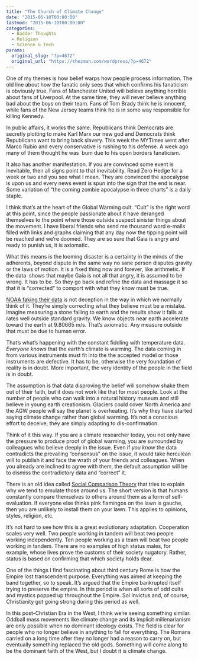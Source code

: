 ```yaml
---
title: "The Church of Climate Change"
date: "2015-06-10T00:00:00"
lastmod: "2015-06-10T00:00:00"
categories:
  - Badder Thoughts
  - Religion
  - Science & Tech
params:
  original_slug: "?p=4672"
  original_url: "https://thezman.com/wordpress/?p=4672"
---
```


One of my themes is how belief warps how people process information. The
old line about how the fanatic only sees that which confirms his
fanaticism is obviously true. Fans of Manchester United will believe
anything horrible about fans of Liverpool. At the same time, they will
never believe anything bad about the boys on their team. Fans of Tom
Brady think he is innocent, while fans of the New Jersey teams think he
is in some way responsible for killing Kennedy.

In public affairs, it works the same. Republicans think Democrats are
secretly plotting to make Karl Marx our new god and Democrats think
Republicans want to bring back slavery. This week the MYTimes went after
Marco Rubio and every conservative is rushing to his defense. A week ago
many of them thought he was  bum due to his open borders fanaticism.

It also has another manifestation. If you are convinced some event is
inevitable, then all signs point to that inevitability. Read Zero Hedge
for a week or two and you see what I mean. They are convinced the
apocalypse is upon us and every news event is spun into the sign that
the end is near. Some variation of “the coming zombie apocalypse in
three charts” is a daily staple.

I think that’s at the heart of the Global Warming cult. “Cult” is the
right word at this point, since the people passionate about it have
deranged themselves to the point where those outside suspect sinister
things about the movement. I have liberal friends who send me thousand
word e-mails filled with links and graphs claiming that any day now the
tipping point will be reached and we’re doomed. They are so sure that
Gaia is angry and ready to punish us, it is axiomatic.

What this means is the looming disaster is a certainty in the minds of
the adherents, beyond dispute in the same way no sane person disputes
gravity or the laws of motion. It is a fixed thing now and forever, like
arithmetic. If the data  shows that maybe Gaia is not all that angry, it
is assumed to be wrong. It has to be. So they go back and refine the
data and massage it so that it is “corrected” to comport with what they
know must be true.

<a
href="http://dailycaller.com/2015/06/04/noaa-fiddles-with-climate-data-to-erase-the-15-year-global-warming-hiatus/"
rel="noopener" target="_blank">NOAA faking their data</a> is not
deception in the way in which we normally think of it. They’re simply
correcting what they believe must be a mistake. Imagine measuring a
stone falling to earth and the results show it falls at rates well
outside standard gravity. We know objects near earth accelerate toward
the earth at <span class="nowrap">9.80665 m/s</span>. That’s axiomatic.
Any measure outside that must be due to human error.

That’s what’s happening with the constant fiddling with temperature
data. *Everyone knows* that the earth’s climate is warming. The data
coming in from various instruments must fit into the the accepted model
or those instruments are defective. It has to be, otherwise the very
foundation of reality is in doubt. More important, the very identity of
the people in the field is in doubt.

The assumption is that data disproving the belief will somehow shake
them out of their faith, but it does not work like that for most people.
Look at the number of people who can walk into a natural history museum
and still believe in young earth creationism. Glaciers could cover North
America and the AGW people will say the planet is overheating. It’s why
they have started saying climate change rather than global warming. It’s
not a conscious effort to deceive; they are simply adapting to
dis-confirmation.

Think of it this way. If you are a climate researcher today, you not
only have the pressure to produce proof of global warming, you are
surrounded by colleagues who believe deeply in the issue. Even if *you
know* the data contradicts the prevailing “consensus” on the issue, it
would take herculean will to publish it and face the wrath of your
friends and colleagues. When you already are inclined to agree with
them, the default assumption will be to dismiss the contradictory data
and “correct” it.

There is an old idea called
<a href="http://en.wikipedia.org/wiki/Social_comparison_theory"
rel="noopener" target="_blank">Social Comparison Theory</a> that tries
to explain why we tend to emulate those around us. The short version is
that humans constantly compare themselves to others around them as a
form of self-evaluation. If everyone else thinks pink flamingos on the
lawn is gauche, then you are unlikely to install them on your lawn. This
applies to opinions, styles, religion, etc.

It’s not hard to see how this is a great evolutionary adaptation.
Cooperation scales very well. Two people working in tandem will beat two
people working independently. Ten people working as a team will beat two
people working in tandem. There are no examples of high status males,
for example, whose lives prove the customs of their society nugatory.
Rather, status is based on confirming that which society holds dear.

One of the things I find fascinating about third century Rome is how the
Empire lost transcendent purpose. Everything was aimed at keeping the
band together, so to speak. It’s argued that the Empire bankrupted
itself trying to preserve the empire. In this period is when all sorts
of odd cults and mystics popped up throughout the Empire. Sol Invictus
and, of course, Christianity got going strong during this period as
well.

In this post-Christian Era in the West, I think we’re seeing something
similar. Oddball mass movements like climate change and its implicit
millenarianism are only possible when no dominant ideology exists. The
field is clear for people who no longer believe in anything to fall for
everything. The Romans carried on a long time after they no longer had a
reason to carry on, but eventually something replaced the old gods.
Something will come along to be the dominant faith of the West, but I
doubt it is climate change.
